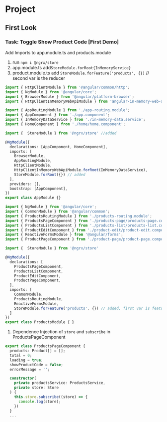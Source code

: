 # Project

## First Look

### Task: Toggle Show Product Code [First Demo]

Add Imports to app.module.ts and products.module

1. run `npm i @ngrx/store`
2. app.module.ts add`StoreModule.forRoot{InMemoryService}`
3. product.module.ts add `StoreModule.forFeature('products', {})` // second var is the reducer

```typescript
import { HttpClientModule } from '@angular/common/http';
import { NgModule } from '@angular/core';
import { BrowserModule } from '@angular/platform-browser';
import { HttpClientInMemoryWebApiModule } from 'angular-in-memory-web-api';

import { AppRoutingModule } from './app-routing.module';
import { AppComponent } from './app.component';
import { InMemoryDataService } from './in-memory-data.service';
import { HomeComponent } from './home/home.component';

import {  StoreModule } from '@ngrx/store' //added

@NgModule({
  declarations: [AppComponent, HomeComponent],
  imports: [
    BrowserModule,
    AppRoutingModule,
    HttpClientModule,
    HttpClientInMemoryWebApiModule.forRoot(InMemoryDataService),
    StoreModule.forRoot({}) // added
  ],
  providers: [],
  bootstrap: [AppComponent],
})
export class AppModule {}
```

```typescript
import { NgModule } from '@angular/core';
import { CommonModule } from '@angular/common';
import { ProductsRoutingModule } from './products-routing.module';
import { ProductsPageComponent } from './products-page/products-page.component';
import { ProductsListComponent } from './products-list/products-list.component';
import { ProductEditComponent } from './product-edit/product-edit.component';
import { ReactiveFormsModule } from '@angular/forms';
import { ProductPageComponent } from './product-page/product-page.component';

import {  StoreModule } from '@ngrx/store'

@NgModule({
  declarations: [
    ProductsPageComponent,
    ProductsListComponent,
    ProductEditComponent,
    ProductPageComponent,
  ],
  imports: [
    CommonModule,
    ProductsRoutingModule,
    ReactiveFormsModule,
    StoreModule.forFeature('products', {}) // added, first var is feature module, second var is the reducer(TBD)
  ]
})
export class ProductsModule { }
```

1. Dependence Injection of `store` and `subscribe` in ProductsPageComponent

```typescript
export class ProductsPageComponent {
  products: Product[] = [];
  total = 0;
  loading = true;
  showProductCode = false;
  errorMessage = '';

  constructor(
    private productsService: ProductsService,
    private store: Store
  ) {
    this.store.subscribe((store) => {
      console.log(store);
    })
  }
  ...
  ```
